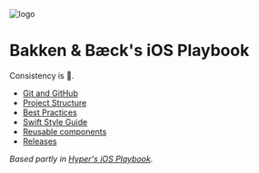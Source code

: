 ![logo](https://raw.githubusercontent.com/bakkenbaeck/iOS-playbook/feature/merge-style-guides/assets/logo.png)


# Bakken & Bæck's iOS Playbook

Consistency is 👸.

* [Git and GitHub](/GIT_AND_GITHUB.md)
* [Project Structure](/PROJECT_STRUCTURE.md)
* [Best Practices](/BEST_PRACTICES.md)
* [Swift Style Guide](/SWIFT_STYLE_GUIDE.md)
* [Reusable components](/REUSABLE_COMPONENTS.md)
* [Releases](/RELEASES.md)

_Based partly in [Hyper's iOS Playbook](https://github.com/hyperoslo/ios-playbook)._
